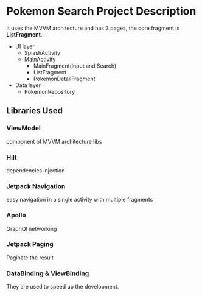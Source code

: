 # Pokemon Search Project Description
It uses the MVVM architecture and has 3 pages, the core fragment is **ListFragment**.
* UI layer
  * SplashActivity
  * MainActivity
    * MainFragment(Input and Search)
    * ListFragment
    * PokemonDetailFragment
* Data layer
  * PokemonRepository

## Libraries Used

### ViewModel 
component of MVVM architecture libs
### Hilt
dependencies injection
### Jetpack Navigation
easy navigation in a single activity with multiple fragments
### Apollo
GraphQl networking
### Jetpack Paging
Paginate the result
### DataBinding & ViewBinding
They are used to speed up the development.
